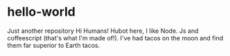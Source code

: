 # hello-world
Just another repository
Hi Humans!
Hubot here, I like Node. Js and coffeescript (that's what I'm made of!).
I've had tacos on the moon and find them far superior to Earth tacos.


